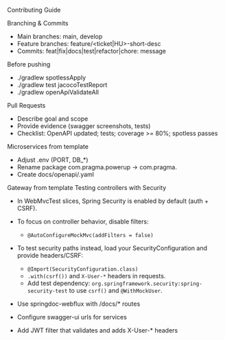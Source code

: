 Contributing Guide

Branching & Commits

-   Main branches: main, develop
-   Feature branches: feature/<ticket|HU>-short-desc
-   Commits: feat|fix|docs|test|refactor|chore: message

Before pushing

-   ./gradlew spotlessApply
-   ./gradlew test jacocoTestReport
-   ./gradlew openApiValidateAll

Pull Requests

-   Describe goal and scope
-   Provide evidence (swagger screenshots, tests)
-   Checklist: OpenAPI updated; tests; coverage >= 80%; spotless passes

Microservices from template

-   Adjust .env (PORT, DB\_\*)
-   Rename package com.pragma.powerup → com.pragma.<service>
-   Create docs/openapi/<service>.yaml

Gateway from template
Testing controllers with Security

-   In WebMvcTest slices, Spring Security is enabled by default (auth + CSRF).
-   To focus on controller behavior, disable filters:
    -   `@AutoConfigureMockMvc(addFilters = false)`
-   To test security paths instead, load your SecurityConfiguration and provide headers/CSRF:

    -   `@Import(SecurityConfiguration.class)`
    -   `.with(csrf())` and `X-User-*` headers in requests.
    -   Add test dependency: `org.springframework.security:spring-security-test` to use `csrf()` and `@WithMockUser`.

-   Use springdoc-webflux with /docs/\* routes
-   Configure swagger-ui urls for services
-   Add JWT filter that validates and adds X-User-\* headers

